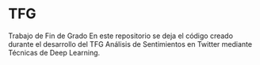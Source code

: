 # TFG
Trabajo de Fin de Grado
En este repositorio se deja el código creado durante el desarrollo del TFG Análisis de Sentimientos en Twitter mediante Técnicas de Deep Learning.
